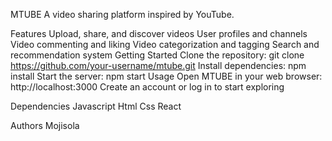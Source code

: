 MTUBE
A video sharing platform inspired by YouTube.

Features
Upload, share, and discover videos
User profiles and channels
Video commenting and liking
Video categorization and tagging
Search and recommendation system
Getting Started
Clone the repository: git clone https://github.com/your-username/mtube.git
Install dependencies: npm install
Start the server: npm start
Usage
Open MTUBE in your web browser: http://localhost:3000
Create an account or log in to start exploring


Dependencies
Javascript
Html
Css
React

Authors
Mojisola
